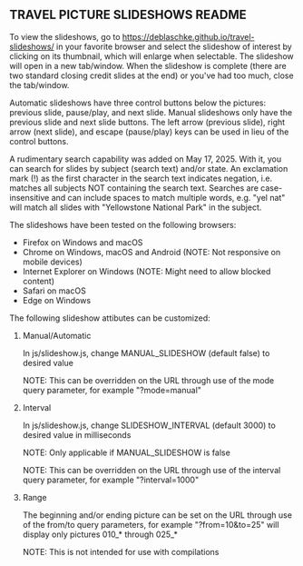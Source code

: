 
TRAVEL PICTURE SLIDESHOWS README
--------------------------------

To view the slideshows, go to https://deblaschke.github.io/travel-slideshows/
in your favorite browser and select the slideshow of interest by clicking on
its thumbnail, which will enlarge when selectable.  The slideshow will open in
a new tab/window.  When the slideshow is complete (there are two standard closing
credit slides at the end) or you've had too much, close the tab/window.

Automatic slideshows have three control buttons below the pictures: previous
slide, pause/play, and next slide.  Manual slideshows only have the previous
slide and next slide buttons.  The left arrow (previous slide), right arrow
(next slide), and escape (pause/play) keys can be used in lieu of the control
buttons.

A rudimentary search capability was added on May 17, 2025.  With it, you can
search for slides by subject (search text) and/or state.  An exclamation mark (!)
as the first character in the search text indicates negation, i.e. matches all
subjects NOT containing the search text.  Searches are case-insensitive and can
include spaces to match multiple words, e.g. "yel nat" will match all slides with
"Yellowstone National Park" in the subject.

The slideshows have been tested on the following browsers:
   - Firefox on Windows and macOS
   - Chrome on Windows, macOS and Android (NOTE: Not responsive on mobile devices)
   - Internet Explorer on Windows (NOTE: Might need to allow blocked content)
   - Safari on macOS
   - Edge on Windows

The following slideshow attibutes can be customized:

   1) Manual/Automatic

      In js/slideshow.js, change MANUAL_SLIDESHOW (default false) to desired
      value

      NOTE: This can be overridden on the URL through use of the mode query
      parameter, for example "?mode=manual"

   2) Interval

      In js/slideshow.js, change SLIDESHOW_INTERVAL (default 3000) to desired
      value in milliseconds

      NOTE: Only applicable if MANUAL_SLIDESHOW is false

      NOTE: This can be overridden on the URL through use of the interval query
      parameter, for example "?interval=1000"

   3) Range

      The beginning and/or ending picture can be set on the URL through use of
      the from/to query parameters, for example "?from=10&to=25" will display
      only pictures 010_* through 025_*

      NOTE: This is not intended for use with compilations

